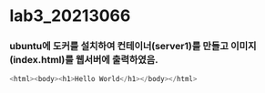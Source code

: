 # lab3_20213066

### ubuntu에 도커를 설치하여 컨테이너(server1)를 만들고 이미지(index.html)를 웹서버에 출력하였음.

```Java
<html><body><h1>Hello World</h1></body></html>
```
